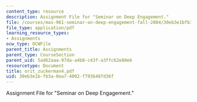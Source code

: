```yaml
---
content_type: resource
description: Assignment File for "Seminar on Deep Engagement."
file: /courses/mas-961-seminar-on-deep-engagement-fall-2004/30eb3e1bfb3a0ea74002f793648fd36f_orit_zuckerman4.pdf
file_type: application/pdf
learning_resource_types:
- Assignments
ocw_type: OCWFile
parent_title: Assignments
parent_type: CourseSection
parent_uid: 5ad62aaa-97da-a4b8-c43f-a3ffc62e80e6
resourcetype: Document
title: orit_zuckerman4.pdf
uid: 30eb3e1b-fb3a-0ea7-4002-f793648fd36f
---
```

Assignment File for "Seminar on Deep Engagement."

